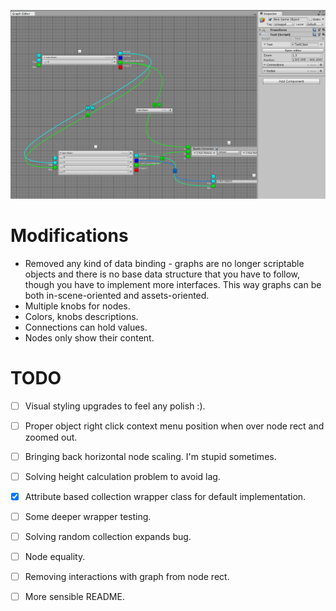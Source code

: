 ﻿![Example](Example.png)

# Modifications

* Removed any kind of data binding - graphs are no longer scriptable objects and there is no base data structure that you have to follow, though you have to implement more interfaces. This way graphs can be both in-scene-oriented and assets-oriented.
* Multiple knobs for nodes.
* Colors, knobs descriptions.
* Connections can hold values.
* Nodes only show their content.

# TODO

- [ ] Visual styling upgrades to feel any polish :).
- [ ] Proper object right click context menu position when over node rect and zoomed out.
- [ ] Bringing back horizontal node scaling. I'm stupid sometimes.
- [ ] Solving height calculation problem to avoid lag.
- [x] Attribute based collection wrapper class for default implementation.
- [ ] Some deeper wrapper testing.
- [ ] Solving random collection expands bug.
- [ ] Node equality.
- [ ] Removing interactions with graph from node rect.
- [ ] More sensible README.




